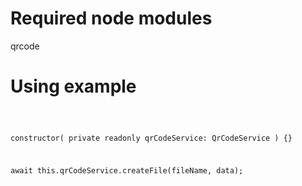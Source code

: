 # Required node modules

  qrcode

# Using example

<code>

constructor(
  private readonly qrCodeService: QrCodeService
) {}

await this.qrCodeService.createFile(fileName, data);
    
</code>